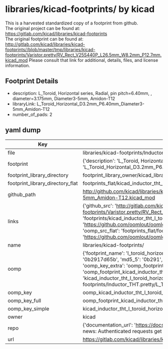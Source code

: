 # libraries/kicad-footprints/ by kicad  
This is a harvested standardized copy of a footprint from github.  
The original project can be found at:  
https://gitlab.com/kicad/libraries/kicad-footprints  
The original footprint can be found at:
http://gitlab.com/kicad/libraries/kicad-footprints//blob/master/tmp/libraries/kicad-footprints/Varistor.pretty/RV_Rect_V25S440P_L26.5mm_W8.2mm_P12.7mm.kicad_mod
Please consult that link for additional, details, files, and license information.  
## Footprint Details
* description: L_Toroid, Horizontal series, Radial, pin pitch=6.40mm, , diameter=3.175mm, Diameter3-5mm, Amidon-T12  
* libraryLink: L_Toroid_Horizontal_D3.2mm_P6.40mm_Diameter3-5mm_Amidon-T12  
* number_of_pads: 2  
## yaml dump  
| Key | Value |  
| --- | --- |  
| file | libraries/kicad-footprints/Inductor_THT.pretty/L_Toroid_Horizontal_D3.2mm_P6.40mm_Diameter3-5mm_Amidon-T12.kicad_mod |  
| footprint | {'description': 'L_Toroid, Horizontal series, Radial, pin pitch=6.40mm, , diameter=3.175mm, Diameter3-5mm, Amidon-T12', 'libraryLink': 'L_Toroid_Horizontal_D3.2mm_P6.40mm_Diameter3-5mm_Amidon-T12', 'number_of_pads': 2} |  
| footprint_library_directory | footprint_library_owner/kicad_libraries/kicad-footprints/ |  
| footprint_library_directory_flat | footprints_flat/kicad_inductor_tht_l_toroid_horizontal_d3_2mm_p6_40mm_diameter3_5mm_amidon_t12/working |  
| github_path | http://github.com/kicad/libraries/kicad-footprints//blob/master/tmp/libraries/kicad-footprints/Inductor_THT.pretty/L_Toroid_Horizontal_D3.2mm_P6.40mm_Diameter3-5mm_Amidon-T12.kicad_mod |  
| links | {'github_src': 'http://gitlab.com/kicad/libraries/kicad-footprints//blob/master/tmp/libraries/kicad-footprints/Varistor.pretty/RV_Rect_V25S440P_L26.5mm_W8.2mm_P12.7mm.kicad_mod', 'github_src_repo': 'https://gitlab.com/kicad/libraries/kicad-footprints', 'oomp_bot': 'footprints/kicad_inductor_tht_l_toroid_horizontal_d3_2mm_p6_40mm_diameter3_5mm_amidon_t12/working', 'oomp_bot_github': 'https://github.com/oomlout/oomlout_oomp_footprint_bot/tree/main/footprints/kicad_inductor_tht_l_toroid_horizontal_d3_2mm_p6_40mm_diameter3_5mm_amidon_t12/working', 'oomp_src_flat': 'footprints_flat/footprints_flat/kicad_inductor_tht_l_toroid_horizontal_d3_2mm_p6_40mm_diameter3_5mm_amidon_t12/working', 'oomp_src_flat_github': 'https://github.com/oomlout/oomlout_oomp_footprint_src/tree/main/footprints_flat/kicad_inductor_tht_l_toroid_horizontal_d3_2mm_p6_40mm_diameter3_5mm_amidon_t12/working'} |  
| name | libraries/kicad-footprints/ |  
| oomp | {'footprint_name': 'l_toroid_horizontal_d3_2mm_p6_40mm_diameter3_5mm_amidon_t12', 'library_name': 'inductor_tht', 'md5': '0b2917d65b7ef4b43506bd13de3e26ca', 'md5_10': '0b2917d65b', 'md5_5': '0b291', 'md5_6': '0b2917', 'oomp_key': 'oomp_kicad_inductor_tht_l_toroid_horizontal_d3_2mm_p6_40mm_diameter3_5mm_amidon_t12', 'oomp_key_extra': 'oomp_footprint_kicad_inductor_tht_l_toroid_horizontal_d3_2mm_p6_40mm_diameter3_5mm_amidon_t12', 'oomp_key_full': 'oomp_footprint_kicad_inductor_tht_l_toroid_horizontal_d3_2mm_p6_40mm_diameter3_5mm_amidon_t12_0b2917', 'oomp_key_simple': 'kicad_inductor_tht_l_toroid_horizontal_d3_2mm_p6_40mm_diameter3_5mm_amidon_t12', 'original_filename': 'libraries/kicad-footprints/Inductor_THT.pretty/L_Toroid_Horizontal_D3.2mm_P6.40mm_Diameter3-5mm_Amidon-T12.kicad_mod', 'owner_name': 'kicad'} |  
| oomp_key | oomp_kicad_inductor_tht_l_toroid_horizontal_d3_2mm_p6_40mm_diameter3_5mm_amidon_t12 |  
| oomp_key_full | oomp_footprint_kicad_inductor_tht_l_toroid_horizontal_d3_2mm_p6_40mm_diameter3_5mm_amidon_t12 |  
| oomp_key_simple | kicad_inductor_tht_l_toroid_horizontal_d3_2mm_p6_40mm_diameter3_5mm_amidon_t12 |  
| owner | kicad |  
| repo | {'documentation_url': 'https://docs.github.com/rest/overview/resources-in-the-rest-api#rate-limiting', 'message': "API rate limit exceeded for 84.66.173.59. (But here's the good news: Authenticated requests get a higher rate limit. Check out the documentation for more details.)"} |  
| url | https://gitlab.com/kicad/libraries/kicad-footprints |  

